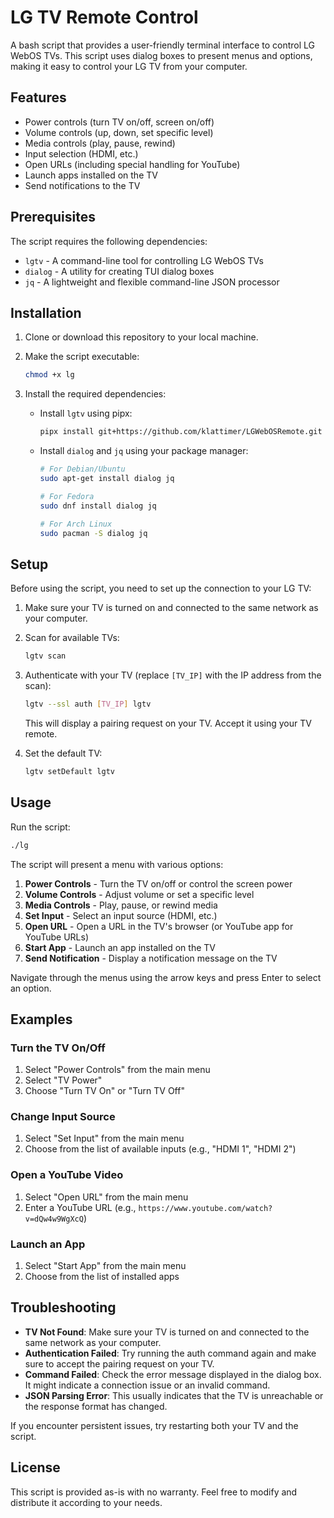 # LG TV Remote Control

A bash script that provides a user-friendly terminal interface to control LG WebOS TVs. This script uses dialog boxes to present menus and options, making it easy to control your LG TV from your computer.

## Features

- Power controls (turn TV on/off, screen on/off)
- Volume controls (up, down, set specific level)
- Media controls (play, pause, rewind)
- Input selection (HDMI, etc.)
- Open URLs (including special handling for YouTube)
- Launch apps installed on the TV
- Send notifications to the TV

## Prerequisites

The script requires the following dependencies:

- `lgtv` - A command-line tool for controlling LG WebOS TVs
- `dialog` - A utility for creating TUI dialog boxes
- `jq` - A lightweight and flexible command-line JSON processor

## Installation

1. Clone or download this repository to your local machine.

2. Make the script executable:
   ```bash
   chmod +x lg
   ```

3. Install the required dependencies:

   - Install `lgtv` using pipx:
     ```bash
     pipx install git+https://github.com/klattimer/LGWebOSRemote.git
     ```
     
   - Install `dialog` and `jq` using your package manager:
     ```bash
     # For Debian/Ubuntu
     sudo apt-get install dialog jq
     
     # For Fedora
     sudo dnf install dialog jq
     
     # For Arch Linux
     sudo pacman -S dialog jq
     ```

## Setup

Before using the script, you need to set up the connection to your LG TV:

1. Make sure your TV is turned on and connected to the same network as your computer.

2. Scan for available TVs:
   ```bash
   lgtv scan
   ```

3. Authenticate with your TV (replace `[TV_IP]` with the IP address from the scan):
   ```bash
   lgtv --ssl auth [TV_IP] lgtv
   ```
   This will display a pairing request on your TV. Accept it using your TV remote.

4. Set the default TV:
   ```bash
   lgtv setDefault lgtv
   ```

## Usage

Run the script:
```bash
./lg
```

The script will present a menu with various options:

1. **Power Controls** - Turn the TV on/off or control the screen power
2. **Volume Controls** - Adjust volume or set a specific level
3. **Media Controls** - Play, pause, or rewind media
4. **Set Input** - Select an input source (HDMI, etc.)
5. **Open URL** - Open a URL in the TV's browser (or YouTube app for YouTube URLs)
6. **Start App** - Launch an app installed on the TV
7. **Send Notification** - Display a notification message on the TV

Navigate through the menus using the arrow keys and press Enter to select an option.

## Examples

### Turn the TV On/Off
1. Select "Power Controls" from the main menu
2. Select "TV Power"
3. Choose "Turn TV On" or "Turn TV Off"

### Change Input Source
1. Select "Set Input" from the main menu
2. Choose from the list of available inputs (e.g., "HDMI 1", "HDMI 2")

### Open a YouTube Video
1. Select "Open URL" from the main menu
2. Enter a YouTube URL (e.g., `https://www.youtube.com/watch?v=dQw4w9WgXcQ`)

### Launch an App
1. Select "Start App" from the main menu
2. Choose from the list of installed apps

## Troubleshooting

- **TV Not Found**: Make sure your TV is turned on and connected to the same network as your computer.
- **Authentication Failed**: Try running the auth command again and make sure to accept the pairing request on your TV.
- **Command Failed**: Check the error message displayed in the dialog box. It might indicate a connection issue or an invalid command.
- **JSON Parsing Error**: This usually indicates that the TV is unreachable or the response format has changed.

If you encounter persistent issues, try restarting both your TV and the script.

## License

This script is provided as-is with no warranty. Feel free to modify and distribute it according to your needs.